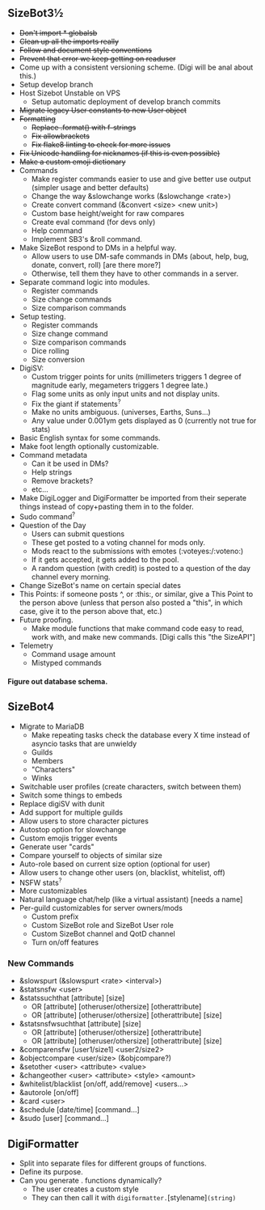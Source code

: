 ## SizeBot3½

* ~~Don't import * globalsb~~
* ~~Clean up all the imports really~~
* ~~Follow and document style conventions~~
* ~~Prevent that error we keep getting on readuser~~
* Come up with a consistent versioning scheme. (Digi will be anal about this.)
* Setup develop branch
* Host Sizebot Unstable on VPS
    * Setup automatic deployment of develop branch commits
* ~~Migrate legacy User constants to new User object~~
* ~~Formatting~~
    * ~~Replace .format() with f-strings~~
    * ~~Fix allowbrackets~~
    * ~~Fix flake8 linting to check for more issues~~
* ~~Fix Unicode handling for nicknames (if this is even possible)~~
* ~~Make a custom emoji dictionary~~
* Commands
    * Make register commands easier to use and give better use output (simpler usage and better defaults)
    * Change the way &slowchange works (&slowchange \<rate\>)
    * Create convert command (&convert \<size\> \<new unit\>)
    * Custom base height/weight for raw compares
    * Create eval command (for devs only)
    * Help command
    * Implement SB3's &roll command.
* Make SizeBot respond to DMs in a helpful way.
    * Allow users to use DM-safe commands in DMs (about, help, bug, donate, convert, roll) \[are there more?\]
    * Otherwise, tell them they have to other commands in a server.
* Separate command logic into modules.
    * Register commands
    * Size change commands
    * Size comparison commands
* Setup testing.
    * Register commands
    * Size change command
    * Size comparison commands
    * Dice rolling
    * Size conversion
* DigiSV:
    * Custom trigger points for units (millimeters triggers 1 degree of magnitude early, megameters triggers 1 degree late.)
    * Flag some units as only input units and not display units.
    * Fix the giant if statements<sup>?</sup>
    * Make no units ambiguous. (universes, Earths, Suns...)
    * Any value under 0.001ym gets displayed as 0 (currently not true for stats)
* Basic English syntax for some commands.
* Make foot length optionally customizable.
* Command metadata
    * Can it be used in DMs?
    * Help strings
    * Remove brackets?
    * etc...
* Make DigiLogger and DigiFormatter be imported from their seperate things instead of copy+pasting them in to the folder.
* Sudo command<sup>?</sup>
* Question of the Day
    * Users can submit questions
    * These get posted to a voting channel for mods only.
    * Mods react to the submissions with emotes (:voteyes:/:voteno:)
    * If it gets accepted, it gets added to the pool.
    * A random question (with credit) is posted to a question of the day channel every morning.
* Change SizeBot's name on certain special dates
* This Points: if someone posts ^, or :this:, or similar, give a This Point to the person above (unless that person also posted a "this", in which case, give it to the person above that, etc.)
* Future proofing.
    * Make module functions that make command code easy to read, work with, and make new commands. \[Digi calls this "the SizeAPI"\]
* Telemetry
    * Command usage amount
    * Mistyped commands

#### Figure out database schema.

## SizeBot4

* Migrate to MariaDB
    * Make repeating tasks check the database every X time instead of asyncio tasks that are unwieldy
    * Guilds
    * Members
    * "Characters"
    * Winks
* Switchable user profiles (create characters, switch between them)
* Switch some things to embeds
* Replace digiSV with dunit
* Add support for multiple guilds
* Allow users to store character pictures
* Autostop option for slowchange
* Custom emojis trigger events
* Generate user "cards"
* Compare yourself to objects of similar size
* Auto-role based on current size option (optional for user)
* Allow users to change other users (on, blacklist, whitelist, off)
* NSFW stats<sup>?</sup>
* More customizables
* Natural language chat/help (like a virtual assistant) \[needs a name\]
* Per-guild customizables for server owners/mods
    * Custom prefix
    * Custom SizeBot role and SizeBot User role
    * Custom SizeBot channel and QotD channel
    * Turn on/off features

### New Commands

* &slowspurt (&slowspurt \<rate\> \<interval\>)
* &statsnsfw \<user\>
* &statssuchthat \[attribute\] \[size\]
    * OR \[attribute\] \[otheruser/othersize\] \[otherattribute\]
    * OR \[attribute\] \[otheruser/othersize\] \[otherattribute\] \[size\]
* &statsnsfwsuchthat \[attribute\] \[size\]
    * OR \[attribute\] \[otheruser/othersize\] \[otherattribute\]
    * OR \[attribute\] \[otheruser/othersize\] \[otherattribute\] \[size\]
* &comparensfw \[user1/size1\] \<user2/size2\>
* &objectcompare \<user/size\> (&objcompare?)
* &setother \<user\> \<attribute\> \<value\>
* &changeother \<user\> \<attribute\> \<style\> \<amount\>
* &whitelist/blacklist \[on/off, add/remove\] \<users...\>
* &autorole \[on/off\]
* &card \<user\>
* &schedule \[date/time\] \[command...\]
* &sudo \[user\] \[command...\]

## DigiFormatter

* Split into separate files for different groups of functions.
* Define its purpose.
* Can you generate . functions dynamically?
    * The user creates a custom style
    * They can then call it with `digiformatter.`\[stylename\]`(string)`
